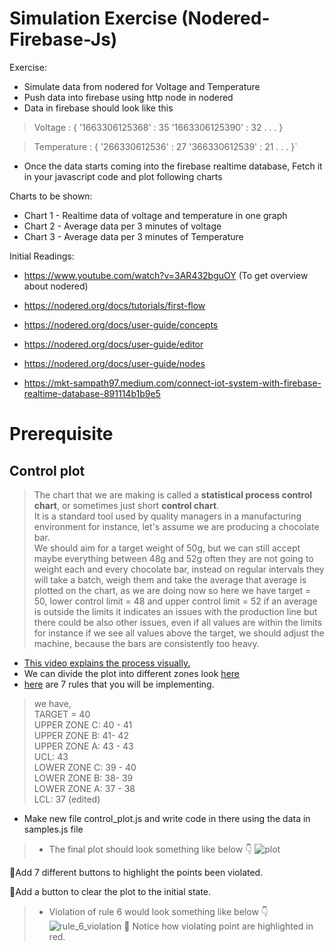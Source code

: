 # Simulation Exercise (Nodered-Firebase-Js)

Exercise:
- Simulate data from nodered for Voltage and Temperature
- Push data into firebase using http node in nodered
- Data in firebase should look like this
> Voltage : {
'1663306125368' : 35
'1663306125390' : 32
> .
> .
> .
> }

> Temperature : {
'266330612536' : 27
'366330612539' : 21
> .
> .
> .
> }`

- Once the data starts coming into the firebase realtime database, Fetch it in your javascript code and plot following charts

Charts to be shown:
- Chart 1 - Realtime data of voltage and temperature in one graph
- Chart 2 - Average data per 3 minutes of voltage
- Chart 3 - Average data per 3 minutes of Temperature


Initial Readings:

- https://www.youtube.com/watch?v=3AR432bguOY (To get overview about nodered)
- https://nodered.org/docs/tutorials/first-flow
- https://nodered.org/docs/user-guide/concepts
- https://nodered.org/docs/user-guide/editor
- https://nodered.org/docs/user-guide/nodes

- https://mkt-sampath97.medium.com/connect-iot-system-with-firebase-realtime-database-891114b1b9e5








# Prerequisite
## Control plot
> The chart that we are making is called a
> **statistical process control chart**,
> or sometimes just short **control chart**.</br>
> It is a standard tool used by quality managers
> in a manufacturing environment for instance,
> let's assume we are producing a chocolate bar.</br>
> We should aim for a target weight of 50g,
> but we can still accept maybe everything between 48g and 52g
> often they are not going to weight each and every chocolate bar,
> instead on regular intervals they will take a batch, weigh them
> and take the average
> that average is plotted on the chart, as we are doing now
> so here we have target = 50, lower control limit = 48 and upper control limit = 52
> if an average is outside the limits it indicates an issues with the production line
> but there could be also other issues, even if all values are within the limits
> for instance if we see all values above the target, we should adjust the machine,
> because the bars are consistently too heavy.

* [This video explains the process visually.](https://www.youtube.com/watch?v=Ugcb7Vlp0Ts)
* We can divide the plot into different zones
   look [here](https://www.sixsigma-institute.org/Six_Sigma_DMAIC_Process_Control_Phase_What_Are_Control_Charts.php)
* [here](https://www.sixsigma-institute.org/Six_Sigma_DMAIC_Process_Control_Phase_SPC_Out_Of_Control.php) are 7 rules
   that you will be implementing.

> we have,</br>
> TARGET = 40</br>
> UPPER ZONE C: 40 - 41</br>
> UPPER ZONE B: 41- 42</br>
> UPPER ZONE A: 43 - 43</br>
> UCL: 43</br>
> LOWER ZONE C: 39 - 40</br>
> LOWER ZONE B: 38- 39</br>
> LOWER ZONE A: 37 - 38</br>
> LCL: 37 (edited)</br>

- Make new file control_plot.js and write code in there using the data in samples.js file
> - The final plot should look something like below 👇
![plot](./images/control_plot.png)

📌Add 7 different buttons to highlight the points been violated.

📌Add a button to clear the plot to the initial state.

>- Violation of rule 6 would look something like below 👇
![rule_6_violation](./images/rule_6_violation.png)
>🧐 Notice how violating point are highlighted in red.